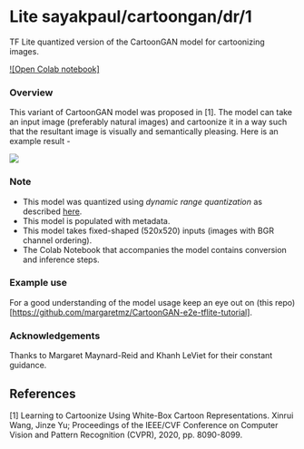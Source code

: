 # Lite sayakpaul/cartoongan/dr/1
TF Lite quantized version of the CartoonGAN model for cartoonizing images.

<!-- parent-model: sayakpaul/cartoongan/1 -->
<!-- asset-path: https://github.com/sayakpaul/Adventures-in-TensorFlow-Lite/releases/download/v0.7.0/whitebox_cartoon_gan_dr.tar.gz -->

[![Open Colab notebook]](https://colab.research.google.com/github/margaretmz/CartoonGAN-e2e-tflite-tutorial/blob/master/ml/CartoonGAN_TFLite_Fixed_Shaped.ipynb)

### Overview
This variant of CartoonGAN model was proposed in [1]. The model can take an input image (preferably natural images) and cartoonize it in a way such that the resultant image is visually and semantically pleasing. Here is an example result -

![](https://i.ibb.co/wyB38YV/image.png)

### Note
- This model was quantized using _dynamic range quantization_ as described [here](https://www.tensorflow.org/lite/performance/post_training_quant).
- This model is populated with metadata.
- This model takes fixed-shaped (520x520) inputs (images with BGR channel ordering).
- The Colab Notebook that accompanies the model contains conversion and inference steps.

### Example use
For a good understanding of the model usage keep an eye out on (this repo)[https://github.com/margaretmz/CartoonGAN-e2e-tflite-tutorial].

### Acknowledgements
Thanks to Margaret Maynard-Reid and Khanh LeViet for their constant guidance.

References
--------------
[1] Learning to Cartoonize Using White-Box Cartoon Representations. Xinrui Wang, Jinze Yu; Proceedings of the IEEE/CVF Conference on Computer Vision and Pattern Recognition (CVPR), 2020, pp. 8090-8099.
